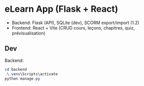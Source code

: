 # eLearn App (Flask + React)
- Backend: Flask (API), SQLite (dev), SCORM export/import (1.2)
- Frontend: React + Vite (CRUD cours, leçons, chapitres, quiz, prévisualisation)

## Dev
Backend:
```ps1
cd backend
.\.venv\Scripts\activate
python manage.py

